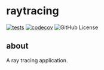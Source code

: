 # raytracing

[![tests](https://github.com/nikkibarry/raytracing/actions/workflows/tests.yml/badge.svg)](https://github.com/nikkibarry/raytracing/actions/workflows/tests.yml)
[![codecov](https://codecov.io/gh/nikkibarry/raytracing/graph/badge.svg?token=BIYIEU04WO)](https://codecov.io/gh/nikkibarry/raytracing)
![GitHub License](https://img.shields.io/github/license/nikkibarry/raytracing)

## about

A ray tracing application.
